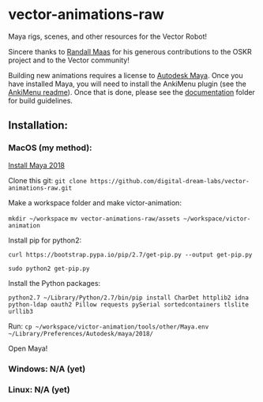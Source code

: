 # vector-animations-raw  
Maya rigs, scenes, and other resources for the Vector Robot!  

Sincere thanks to [Randall Maas](https://github.com/randym32) for his generous contributions to the OSKR project and to the Vector community!  

Building new animations requires a license to [Autodesk Maya](https://www.autodesk.com/products/maya/overview?term=1-YEAR). Once you have installed Maya, you will need to install the AnkiMenu plugin (see the [AnkiMenu readme](https://github.com/digital-dream-labs/vector-animations-raw/blob/main/assets/tools/plugins/readme.txt)). Once that is done, please see the [documentation](https://github.com/digital-dream-labs/vector-animations-raw/tree/main/documentation) folder for build guidelines.  

## Installation:

### MacOS (my method):

[Install Maya 2018](https://drive.google.com/file/d/1Dbm26ujQVGDaRPFj2ArQK28Lqk34uhAi/view?usp=sharing)

Clone this git: `git clone https://github.com/digital-dream-labs/vector-animations-raw.git`

Make a workspace folder and make victor-animation:

`mkdir ~/workspace`
`mv vector-animations-raw/assets ~/workspace/victor-animation`

Install pip for python2:

`curl https://bootstrap.pypa.io/pip/2.7/get-pip.py --output get-pip.py`

`sudo python2 get-pip.py`

Install the Python packages:

`python2.7 ~/Library/Python/2.7/bin/pip install CharDet httplib2 idna python-ldap oauth2 Pillow requests pySerial sortedcontainers tlslite urllib3`

Run: `cp ~/workspace/victor-animation/tools/other/Maya.env ~/Library/Preferences/Autodesk/maya/2018/`

Open Maya!

### Windows: N/A (yet)

### Linux: N/A (yet)
